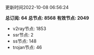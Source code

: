 更新时间2022-10-08 06:56:24

**总订阅: 64**
**总节点: 8568**
**有效节点: 2049**
- v2ray节点: 1853
- ssr节点: 2
- ss节点: 148
- trojan节点: 46
